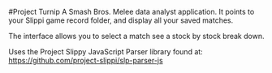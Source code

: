 #Project Turnip
A Smash Bros. Melee data analyst application. It points to your Slippi game record folder, and display all your saved matches.

The interface allows you to select a match see a stock by stock break down.

Uses the Project Slippy JavaScript Parser library found at:
https://github.com/project-slippi/slp-parser-js
